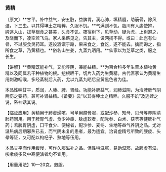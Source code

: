### 黄精

〔原文〕**甘平。补中益气，安五脏，益脾胃，润心肺，填精髓，助筋骨，除风湿，下三虫。以其得坤土之精粹，久服不饥。**气满则不饥。脂川有人虐使婢，婢逃入山，拔草根食之甚美，久食不饥。夜宿树下，见草动，疑为虎，上树避之，及晓而下，凌空若飞鸟。家人采薪见之，告其主，设网捕不得。或曰：此岂有仙骨，不过服食灵药耳。遂设酒馔于路，果来食之，食讫，遂不能去。擒而询之，指所食之草，乃黄精也。**俗名山生姜，九蒸九晒用。**仙家以为芝草之类，服之长生。

【讲解】**黄精既能补气，又能养阴，兼能益精。**为百合科多年生草本植物黄精以及同属若干种植物的根。挖根晒干，切片入药为生黄精。古代医家认为黄精生用刺激咽喉，多经蒸制后入药，尤以九蒸九晒后呈黄黑色者为佳。

本品性味甘平，质润，人肺、脾、肾经。功能补脾益气，润肺滋阴，为治脾肺气阴两伤之要药，兼可补肾益精。《备要》云“以其得坤土之精粹。久服不饥”及逃婢之说，系神话其说。

【临证应用】黄精用于肺虚燥咳，可单用熬膏服，或配沙参、知母、贝母等养阴清肺药同用。用于脾胃气虚、食少神疲、脉虚软者，配党参、白术、茯苓等健脾补气药；若脾胃阴虚，囗干食少、便秘者，配沙参、麦冬、生地等益气养阴之品。尤对温热病后期邪热已去，而气阴未复的患者，最为适宜。治肾虚精亏所致的腰痠、头晕等证，又可配以枸杞子、熟地等伍用。

本品甘平而作用缓慢，可作久服滋补之品。但性稍滋腻，易助湿邪，故脾虚有湿，咳嗽痰多及中寒便溏者均不宜用。

【用量用法】10—20克，煎服。
